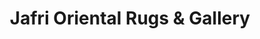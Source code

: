 ---
title: "Jafri Oriental Rugs & Gallery"
url: /albany/jafri-oriental-rugs-and-gallery/
shop: carpet
---